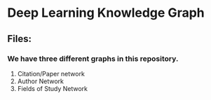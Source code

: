 # Deep Learning Knowledge Graph
## Files:
### We have three different graphs in this repository.
1. Citation/Paper network
2. Author Network
3. Fields of Study Network




